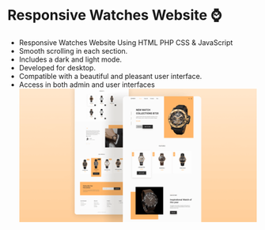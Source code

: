 # Responsive Watches Website ⌚


- Responsive Watches Website Using HTML PHP CSS & JavaScript
- Smooth scrolling in each section.
- Includes a dark and light mode.
- Developed for desktop.
- Compatible with a beautiful and pleasant user interface.
- Access in both admin and user interfaces
![preview img](/preview.png)
